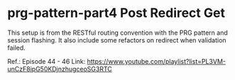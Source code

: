 # prg-pattern-part4 Post Redirect Get
This setup is from the RESTful routing convention with the PRG pattern and session flashing. It also include some refactors on redirect when validation failed.

Ref.: Episode 44 - 46
Link: https://www.youtube.com/playlist?list=PL3VM-unCzF8ipG50KDjnzhugceoSG3RTC
